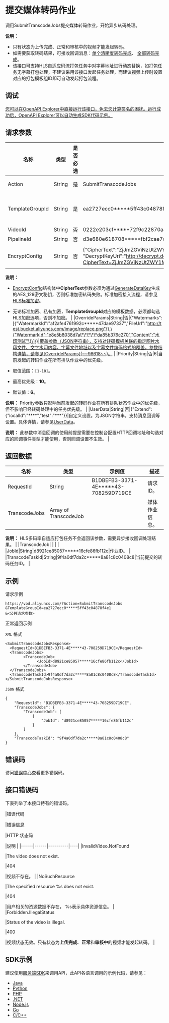 # 提交媒体转码作业

调用SubmitTranscodeJobs提交媒体转码作业，开始异步转码处理。

**说明：**

-   只有状态为上传完成、正常和审核中的视频才能发起转码。
-   如需要获取转码结果，可接收回调消息：[单个清晰度转码完成](~~55636~~)、 [全部转码完成](~~55638~~)。
-   该接口可支持HLS自适应码流打包任务中对字幕地址进行动态替换，如打包任务无字幕打包处理，不建议采用该接口发起任务处理，而建议视频上传时设置对应的打包模板组ID即可自动发起打包流程。

## 调试

[您可以在OpenAPI Explorer中直接运行该接口，免去您计算签名的困扰。运行成功后，OpenAPI Explorer可以自动生成SDK代码示例。](https://api.aliyun.com/#product=vod&api=SubmitTranscodeJobs&type=RPC&version=2017-03-21)

## 请求参数

|名称|类型|是否必选|示例值|描述|
|--|--|----|---|--|
|Action|String|是|SubmitTranscodeJobs|系统规定参数。取值：**SubmitTranscodeJobs**。 |
|TemplateGroupId|String|是|ea2727ecc0\*\*\*\*\*5ff43c04878f4e1|视频转码时使用的转码组ID。使用指定的模板组进行转码，您可以登录[控制台转码设置](https://vod.console.aliyun.com/?spm=a2c4g.11186623.2.18.2f1a2267jCybwh#/vod/settings/transcode/vod)查看模版组ID。 |
|VideoId|String|否|0222e203cf\*\*\*\*\*72f9c22870a4d2c|视频ID。 |
|PipelineId|String|否|d3e680e618708\*\*\*\*\*fbf2cae7cc931|管道ID。 |
|EncryptConfig|String|否|\{"CipherText":"ZjJmZGViNzUtZWY1Mi00Y2RlLTk3MTMt", "DecryptKeyUri":"http://decrypt.demo.com?CipherText=ZjJmZGViNzUtZWY1Mi00Y2RlLTk3MTMt","KeyServiceType":"KMS"\}|加密配置，为JSON字符串，只有使用HLS标准加密时才需要此参数。

 **说明：**

-   [EncryptConfig](~~86952~~)结构体中**CipherText**参数必须为通过[GenerateDataKey](~~28948~~)生成的AES\_128密文秘钥，否则标准加密转码失败。标准加密接入流程，请参见[HLS标准加密](~~68612~~)。
-   无论标准加密、私有加密，**TemplateGroupId**对应的模板数据，必须都勾选HLS加密选项，否则不加密。 |
|OverrideParams|String|否|\{"Watermarks":\[\{"WatermarkId":"af2afe4761992c\*\*\*\*\*47dae97337","FileUrl":"http://test.bucket.aliyuncs.com/image/replace.png"\},\{"WatermarkId":"e8e5b8038d7a\*\*\*\*\*da85b376c270","Content":"水印测试"\}\]\}|覆盖参数（JSON字符串），支持对转码模板关联的指定图片水印文件、文字水印内容、字幕文件地址以及字幕文件编码格式的覆盖。参数结构详情，请参见[OverrideParams](~~98618~~)。 |
|Priority|String|否|6|当前发起的转码作业在所有排队作业中的优先级。

 -   取值范围：`[1-10]`。
-   最高优先级：**10**。
-   默认值：**6**。

**说明：** Priority参数只影响当前发起的转码作业在所有排队状态作业中的优先级，但不影响已经转码处理中的任务优先级。 |
|UserData|String|否|\{"Extend":\{"localId":"\*\*\*\*","test":"\*\*\*"\}\}|自定义设置。为JSON字符串，支持消息回调等设置。具体详情，请参见[UserData](~~86952~~)。

 **说明：** 此参数中消息回调的使用前提是需要在控制台配置HTTP回调地址和勾选对应的回调事件类型才能使用，否则回调设置不生效。 |

## 返回数据

|名称|类型|示例值|描述|
|--|--|---|--|
|RequestId|String|B1DBEFB3-3371-4E\*\*\*\*\*43-708259D719CE|请求ID。 |
|TranscodeJobs|Array of TranscodeJob| |媒体作业信息。

 **说明：** HLS多码率自适应打包任务不会返回该参数，需要异步接收回调处理结果。 |
|TranscodeJob| | | |
|JobId|String|d8921ce85057\*\*\*\*\*16cfe86fb112c|作业ID。 |
|TranscodeTaskId|String|9f4a0df7da2c\*\*\*\*\*8a81c8c0408c8|当前提交的转码任务ID。 |

## 示例

请求示例

```
https://vod.aliyuncs.com/?Action=SubmitTranscodeJobs
&TemplateGroupId=ea2727ecc0*****5ff43c04878f4e1
&<公共请求参数>
```

正常返回示例

`XML` 格式

```
<SubmitTranscodeJobsResponse>
  <RequestId>B1DBEFB3-3371-4E*****43-708259D719CE</RequestId>
  <TranscodeJobs>
        <TranscodeJob>
              <JobId>d8921ce85057*****16cfe86fb112c</JobId>
        </TranscodeJob>
  </TranscodeJobs>
  <TranscodeTaskId>9f4a0df7da2c*****8a81c8c0408c8</TranscodeTaskId>
</SubmitTranscodeJobsResponse>
```

`JSON` 格式

```
{
	"RequestId": "B1DBEFB3-3371-4E*****43-708259D719CE",
	"TranscodeJobs": {
		"TranscodeJob": [
			{
				"JobId": "d8921ce85057*****16cfe86fb112c"
			}
		]
	},
	"TranscodeTaskId": "9f4a0df7da2c*****8a81c8c0408c8"
}
```

## 错误码

访问[错误中心](https://error-center.aliyun.com/status/product/vod)查看更多错误码。

## 接口错误码

下表列举了本接口特有的错误码。

|错误代码

|错误信息

|HTTP 状态码

|说明 |
|------|------|----------|----|
|InvalidVideo.NotFound

|The video does not exist.

|404

|视频不存在。 |
|NoSuchResource

|The specified resource %s does not exist.

|404

|用户相关的资源数据不存在， %s表示具体资源信息。 |
|Forbidden.IllegalStatus

|Status of the video is illegal.

|400

|视频状态无效。只有状态为**上传完成**、**正常**和**审核中**的视频才能发起转码。 |

## SDK示例

建议使用[服务端SDK](~~101789~~)来调用API，此API各语言调用的示例代码，请参见：

-   [Java](~~61063~~)
-   [Python](~~61054~~)
-   [PHP](~~61069~~)
-   [.NET](~~84750~~)
-   [Node.js](~~101396~~)
-   [Go](~~101411~~)
-   [C/C++](~~101261~~)


